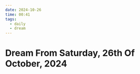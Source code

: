 ```yaml
---
date: 2024-10-26
time: 00:41
tags:
  - daily
  - dream
---
```

# Dream From Saturday, 26th Of October, 2024